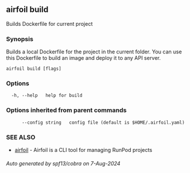 ## airfoil build

Builds Dockerfile for current project

### Synopsis

Builds a local Dockerfile for the project in the current folder. You can use this Dockerfile to build an image and deploy it to any API server.

```
airfoil build [flags]
```

### Options

```
  -h, --help   help for build
```

### Options inherited from parent commands

```
      --config string   config file (default is $HOME/.airfoil.yaml)
```

### SEE ALSO

* [airfoil](airfoil.md)	 - Airfoil is a CLI tool for managing RunPod projects

###### Auto generated by spf13/cobra on 7-Aug-2024
